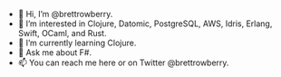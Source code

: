 - 👋 Hi, I’m @brettrowberry.
- 👀 I’m interested in Clojure, Datomic, PostgreSQL, AWS, Idris, Erlang, Swift, OCaml, and Rust.
- 🌱 I’m currently learning Clojure.
- 💬 Ask me about F#.
- 📫 You can reach me here or on Twitter @brettrowberry.
